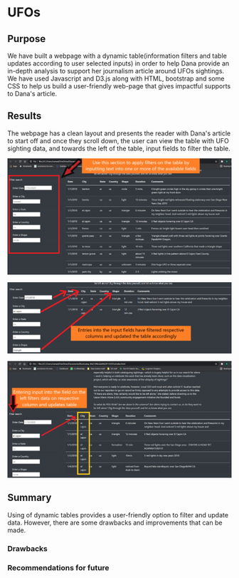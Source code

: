 # UFOs

## Purpose

We have built a webpage with a dynamic table(information filters and table updates according to user selected inputs) in order to help Dana provide an in-depth analysis to support her journalism article around UFOs sightings. We have used Javascript and D3.js along with HTML, bootstrap and some CSS to help us build a user-friendly web-page that gives impactful supports to Dana's article.

## Results

The webpage has a clean layout and presents the reader with Dana's article to start off and once they scroll down, the user can view the table with UFO sighting data, and towards the left of the table, input fields to filter the table.

![webpage_image](static/images/webpage1.png)

![webpage_image](static/images/webpage2.png)

![webpage_image](static/images/webpage3.png)

## Summary

Using of dynamic tables provides a user-friendly option to filter and update data. However, there are some drawbacks and improvements that can be made.

### Drawbacks

### Recommendations for future
